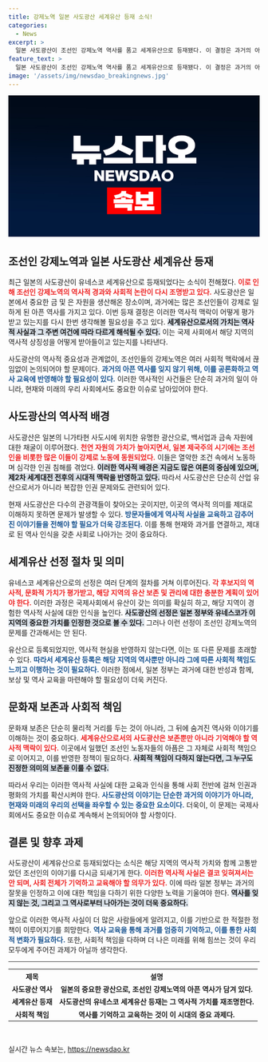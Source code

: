 ```yaml
---
title: 강제노역 일본 사도광산 세계유산 등재 소식!
categories:
  - News
excerpt: >
  일본 사도광산이 조선인 강제노역 역사를 품고 세계유산으로 등재됐다. 이 결정은 과거의 아픔을 되새기며, 역사적 진실을 마주할 기회를 제공한다. 지금, 그 현장을 함께 되짚어보자!
feature_text: >
  일본 사도광산이 조선인 강제노역 역사를 품고 세계유산으로 등재됐다. 이 결정은 과거의 아픔을 되새기며, 역사적 진실을 마주할 기회를 제공한다. 지금, 그 현장을 함께 되짚어보자!
image: '/assets/img/newsdao_breakingnews.jpg'
---
```


<p><img src="/assets/img/newsdao_breakingnews.jpg" alt="implanttips 속보" /></p>

<h2 data-ke-size="size26">조선인 강제노역과 일본 사도광산 세계유산 등재</h2>

<p data-ke-size="size16">최근 일본의 사도광산이 유네스코 세계유산으로 등재되었다는 소식이 전해졌다. <b><span style="color: #ee2323;">이로 인해 조선인 강제노역의 역사적 경과와 사회적 논란이 다시 조명받고 있다.</span></b> 사도광산은 일본에서 중요한 금 및 은 자원을 생산해온 장소이며, 과거에는 많은 조선인들이 강제로 일하게 된 아픈 역사를 가지고 있다. 이번 등재 결정은 이러한 역사적 맥락이 어떻게 평가받고 있는지를 다시 한번 생각해볼 필요성을 주고 있다. <b><span style="background-color: #21538527;">세계유산으로서의 가치는 역사적 사실과 그 주변 여건에 따라 다르게 해석될 수 있다.</span></b> 이는 국제 사회에서 해당 지역의 역사적 상징성을 어떻게 받아들이고 있는지를 나타낸다.</p>

<p data-ke-size="size16">사도광산의 역사적 중요성과 관계없이, 조선인들의 강제노역은 여러 사회적 맥락에서 끊임없이 논의되어야 할 문제이다. <b><span style="color: #1a5490;">과거의 아픈 역사를 잊지 않기 위해, 이를 공론화하고 역사 교육에 반영해야 할 필요성이 있다.</span></b> 이러한 역사적인 사건들은 단순히 과거의 일이 아니라, 현재와 미래의 우리 사회에서도 중요한 이슈로 남아있어야 한다.</p>

<h2 data-ke-size="size26">사도광산의 역사적 배경</h2>

<p data-ke-size="size16">사도광산은 일본의 니가타현 사도시에 위치한 유명한 광산으로, 백서업과 금속 자원에 대한 채굴이 이루어졌다. <b><span style="color: #ee2323;">천연 자원의 가치가 높아지면서, 일본 제국주의 시기에는 조선인을 비롯한 많은 이들이 강제로 노동에 동원되었다.</span></b> 이들은 열악한 조건 속에서 노동하며 심각한 인권 침해를 겪었다. <b><span style="background-color: #21538527;">이러한 역사적 배경은 지금도 많은 여론의 중심에 있으며, 제2차 세계대전 전후의 시대적 맥락을 반영하고 있다.</span></b> 따라서 사도광산은 단순히 산업 유산으로서가 아니라 복잡한 인권 문제와도 관련되어 있다.</p>

<p data-ke-size="size16">현재 사도광산은 다수의 관광객들이 찾아오는 곳이지만, 이곳의 역사적 의미를 제대로 이해하지 못하면 문제가 발생할 수 있다. <b><span style="color: #1a5490;">방문자들에게 역사적 사실을 교육하고 감추어진 이야기들을 전해야 할 필요가 더욱 강조된다.</span></b> 이를 통해 현재와 과거를 연결하고, 제대로 된 역사 인식을 갖춘 사회로 나아가는 것이 중요하다.</p>

<h2 data-ke-size="size26">세계유산 선정 절차 및 의미</h2>

<p data-ke-size="size16">유네스코 세계유산으로의 선정은 여러 단계의 절차를 거쳐 이루어진다. <b><span style="color: #ee2323;">각 후보지의 역사적, 문화적 가치가 평가받고, 해당 지역의 유산 보존 및 관리에 대한 충분한 계획이 있어야 한다.</span></b> 이러한 과정은 국제사회에서 유산이 갖는 의미를 확실히 하고, 해당 지역이 경험한 역사적 사실에 대한 인식을 높인다. <b><span style="background-color: #21538527;">사도광산의 선정은 일본 정부와 유네스코가 이 지역의 중요한 가치를 인정한 것으로 볼 수 있다.</span></b> 그러나 이런 선정이 조선인 강제노역의 문제를 간과해서는 안 된다.</p>

<p data-ke-size="size16">유산으로 등록되었지만, 역사적 현실을 반영하지 않는다면, 이는 또 다른 문제를 초래할 수 있다. <b><span style="color: #1a5490;">따라서 세계유산 등록은 해당 지역의 역사뿐만 아니라 그에 따른 사회적 책임도 느끼고 이행하는 것이 필요하다.</span></b> 이러한 점에서, 일본 정부는 과거에 대한 반성과 함께, 보상 및 역사 교육을 마련해야 할 필요성이 더욱 커진다.</p>

<h2 data-ke-size="size26">문화재 보존과 사회적 책임</h2>

<p data-ke-size="size16">문화재 보존은 단순히 물리적 거리를 두는 것이 아니라, 그 뒤에 숨겨진 역사와 이야기를 이해하는 것이 중요하다. <b><span style="color: #ee2323;">세계유산으로서의 사도광산은 보존뿐만 아니라 기억해야 할 역사적 맥락이 있다.</span></b> 이곳에서 일했던 조선인 노동자들의 아픔은 그 자체로 사회적 책임으로 이어지고, 이를 반영한 정책이 필요하다. <b><span style="background-color: #21538527;">사회적 책임이 다하지 않는다면, 그 누구도 진정한 의미의 보존을 이룰 수 없다.</span></b></p>

<p data-ke-size="size16">따라서 우리는 이러한 역사적 사실에 대한 교육과 인식을 통해 사회 전반에 걸쳐 인권과 평화의 가치를 확산시켜야 한다. <b><span style="color: #1a5490;">사도광산의 이야기는 단순한 과거의 이야기가 아니라, 현재와 미래의 우리의 선택을 좌우할 수 있는 중요한 요소이다.</span></b> 더욱이, 이 문제는 국제사회에서도 중요한 이슈로 계속해서 논의되어야 할 사항이다.</p>

<h2 data-ke-size="size26">결론 및 향후 과제</h2>

<p data-ke-size="size16">사도광산이 세계유산으로 등재되었다는 소식은 해당 지역의 역사적 가치와 함께 고통받았던 조선인의 이야기를 다시금 되새기게 한다. <b><span style="color: #ee2323;">이러한 역사적 사실은 결코 잊혀져서는 안 되며, 사회 전체가 기억하고 교육해야 할 의무가 있다.</span></b>  이에 따라 일본 정부는 과거의 잘못을 인정하고 이에 대한 책임을 다하기 위한 다양한 노력을 기울여야 한다. <b><span style="background-color: #21538527;">역사를 잊지 않는 것, 그리고 그 역사로부터 나아가는 것이 더욱 중요하다.</span></b></p>

<p data-ke-size="size16">앞으로 이러한 역사적 사실이 더 많은 사람들에게 알려지고, 이를 기반으로 한 적절한 정책이 이루어지기를 희망한다. <b><span style="color: #1a5490;">역사 교육을 통해 과거를 엄중히 기억하고, 이를 통한 사회적 변화가 필요하다.</span></b> 또한, 사회적 책임을 다하며 더 나은 미래를 위해 힘쓰는 것이 우리 모두에게 주어진 과제가 아닐까 생각한다.</p>

<hr style="height:1px; border:none; color:#333; background-color:#333;" /> 

<table style="width: 100%; border-collapse: collapse;">
  <tr>
    <th style="text-align: center; height: 17px;"><b>제목</b></th>
    <th style="text-align: center; height: 17px;"><b>설명</b></th>
  </tr>
  <tr>
    <td style="text-align: center; height: 17px;"><b>사도광산 역사</b></td>
    <td style="text-align: center; height: 17px;"><b>일본의 중요한 광산으로, 조선인 강제노역의 아픈 역사가 담겨 있다.</b></td>
  </tr>
  <tr>
    <td style="text-align: center; height: 17px;"><b>세계유산 등재</b></td>
    <td style="text-align: center; height: 17px;"><b>사도광산의 유네스코 세계유산 등재는 그 역사적 가치를 재조명한다.</b></td>
  </tr>
  <tr>
    <td style="text-align: center; height: 17px;"><b>사회적 책임</b></td>
    <td style="text-align: center; height: 17px;"><b>역사를 기억하고 교육하는 것이 이 시대의 중요 과제다.</b></td>
  </tr>
</table> 

<p data-ke-size="size16">&nbsp;</p>
실시간 뉴스 속보는, <a href="https://newsdao.kr" rel="dofollow">https://newsdao.kr</a>


